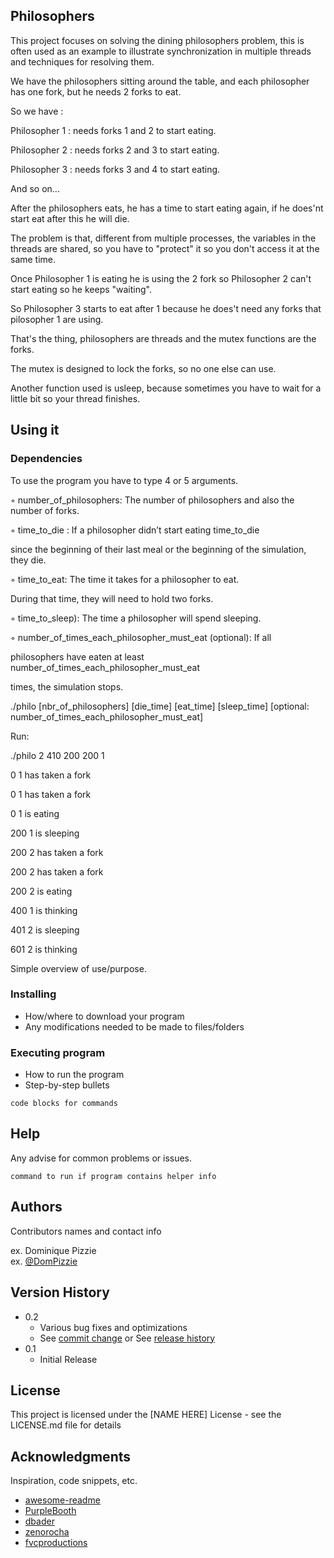 ## Philosophers

This project focuses on solving the dining philosophers problem, this is often used as an example to illustrate synchronization in multiple threads and techniques for resolving them.

We have the philosophers sitting around the table, and each philosopher has one fork, but he needs 2 forks to eat.

So we have :

Philosopher 1 : needs forks 1 and 2 to start eating.

Philosopher 2 : needs forks 2 and 3 to start eating.

Philosopher 3 : needs forks 3 and 4 to start eating.

And so on...

After the philosophers eats, he has a time to start eating again, if he does'nt start eat after this he will die.

The problem is that, different from multiple processes, the variables in the threads are shared, so you have to "protect" it so you don't access it at the same time.

Once Philosopher 1 is eating he is using the 2 fork so Philosopher 2 can't start eating so he keeps "waiting".

So Philosopher 3 starts to eat after 1 because he does't need any forks that pilosopher 1 are using.

That's the thing, philosophers are threads and the mutex functions are the forks.

The mutex is designed to lock the forks, so no one else can use.

Another function used is usleep, because sometimes you have to wait for a little bit so your thread finishes.

## Using it

### Dependencies

To use the program you have to type 4 or 5 arguments.

◦ number_of_philosophers: The number of philosophers and also the number
of forks.

◦ time_to_die : If a philosopher didn’t start eating time_to_die

since the beginning of their last meal or the beginning of the simulation, they die.

◦ time_to_eat: The time it takes for a philosopher to eat.

During that time, they will need to hold two forks.

◦ time_to_sleep): The time a philosopher will spend sleeping.

◦ number_of_times_each_philosopher_must_eat (optional): If all

philosophers have eaten at least number_of_times_each_philosopher_must_eat

times, the simulation stops.

./philo [nbr_of_philosophers] [die_time] [eat_time] [sleep_time] [optional: number_of_times_each_philosopher_must_eat]

Run:

./philo 2 410 200 200 1

0 1 has taken a fork 

0 1 has taken a fork 

0 1 is eating 

200 1 is sleeping 

200 2 has taken a fork 

200 2 has taken a fork 

200 2 is eating 

400 1 is thinking 

401 2 is sleeping 

601 2 is thinking 

Simple overview of use/purpose.

### Installing

* How/where to download your program
* Any modifications needed to be made to files/folders

### Executing program

* How to run the program
* Step-by-step bullets
```
code blocks for commands
```

## Help

Any advise for common problems or issues.
```
command to run if program contains helper info
```

## Authors

Contributors names and contact info

ex. Dominique Pizzie  
ex. [@DomPizzie](https://twitter.com/dompizzie)

## Version History

* 0.2
    * Various bug fixes and optimizations
    * See [commit change]() or See [release history]()
* 0.1
    * Initial Release

## License

This project is licensed under the [NAME HERE] License - see the LICENSE.md file for details

## Acknowledgments

Inspiration, code snippets, etc.
* [awesome-readme](https://github.com/matiassingers/awesome-readme)
* [PurpleBooth](https://gist.github.com/PurpleBooth/109311bb0361f32d87a2)
* [dbader](https://github.com/dbader/readme-template)
* [zenorocha](https://gist.github.com/zenorocha/4526327)
* [fvcproductions](https://gist.github.com/fvcproductions/1bfc2d4aecb01a834b46)
